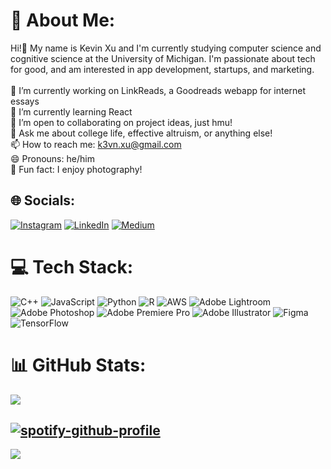 # 🎈 About Me:
Hi!👋 My name is Kevin Xu and I'm currently studying computer science and cognitive science at the University of Michigan. I'm passionate about tech for good, and am interested in app development, startups, and marketing.<br><br>🔭 I’m currently working on LinkReads, a Goodreads webapp for internet essays<br>🌱 I’m currently learning React<br>🤝 I’m open to collaborating on project ideas, just hmu!<br>💬 Ask me about college life, effective altruism, or anything else!<br>📫 How to reach me: k3vn.xu@gmail.com<br>😄 Pronouns: he/him<br>📸 Fun fact: I enjoy photography!


## 🌐 Socials:
[![Instagram](https://img.shields.io/badge/Instagram-%23E4405F.svg?logo=Instagram&logoColor=white)](https://instagram.com/kvnshu) [![LinkedIn](https://img.shields.io/badge/LinkedIn-%230077B5.svg?logo=linkedin&logoColor=white)](https://linkedin.com/in/kvnshu) [![Medium](https://img.shields.io/badge/Medium-12100E?logo=medium&logoColor=white)](https://medium.com/@k3vn.xu) 

# 💻 Tech Stack:
![C++](https://img.shields.io/badge/c++-%2300599C.svg?style=for-the-badge&logo=c%2B%2B&logoColor=white) ![JavaScript](https://img.shields.io/badge/javascript-%23323330.svg?style=for-the-badge&logo=javascript&logoColor=%23F7DF1E) ![Python](https://img.shields.io/badge/python-3670A0?style=for-the-badge&logo=python&logoColor=ffdd54) ![R](https://img.shields.io/badge/r-%23276DC3.svg?style=for-the-badge&logo=r&logoColor=white) ![AWS](https://img.shields.io/badge/AWS-%23FF9900.svg?style=for-the-badge&logo=amazon-aws&logoColor=white)  ![Adobe Lightroom](https://img.shields.io/badge/Adobe%20Lightroom-31A8FF.svg?style=for-the-badge&logo=Adobe%20Lightroom&logoColor=white) ![Adobe Photoshop](https://img.shields.io/badge/adobephotoshop-%2331A8FF.svg?style=for-the-badge&logo=adobephotoshop&logoColor=white) ![Adobe Premiere Pro](https://img.shields.io/badge/Adobe%20Premiere%20Pro-9999FF.svg?style=for-the-badge&logo=Adobe%20Premiere%20Pro&logoColor=white) ![Adobe Illustrator](https://img.shields.io/badge/adobeillustrator-%23FF9A00.svg?style=for-the-badge&logo=adobeillustrator&logoColor=white) 	![Figma](https://img.shields.io/badge/figma-%23F24E1E.svg?style=for-the-badge&logo=figma&logoColor=white) ![TensorFlow](https://img.shields.io/badge/TensorFlow-%23FF6F00.svg?style=for-the-badge&logo=TensorFlow&logoColor=white)
# 📊 GitHub Stats:
<!-- ![](https://github-readme-stats.vercel.app/api?username=kvnshu&theme=dark&hide_border=false&include_all_commits=true&count_private=true)<br/> -->
![](https://github-readme-streak-stats.herokuapp.com/?user=kvnshu&theme=dark&hide_border=false)<br/>
<!-- ![](https://github-readme-stats.vercel.app/api/top-langs/?username=kvnshu&theme=dark&hide_border=false&include_all_commits=true&count_private=true&layout=compact) -->

[![spotify-github-profile](https://spotify-github-profile.vercel.app/api/view?uid=27m3apw0hpq7my3ipvgje0gsx&cover_image=true&theme=natemoo-re&show_offline=true&background_color=121212&bar_color_cover=true&bar_color=53b14f)](https://github.com/kittinan/spotify-github-profile)
---
[![](https://visitcount.itsvg.in/api?id=kvnshu&label=Profile%20Views&color=0&icon=5&pretty=true)](https://visitcount.itsvg.in)

<!-- Proudly created with GPRM ( https://gprm.itsvg.in ) -->
